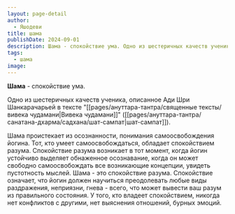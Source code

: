 ```yaml
---
layout: page-detail
author:
  - Яшодеви
title: шама
publishDate: 2024-09-01
description: Шама - спокойствие ума. Одно из шестеричных качеств ученика, описанное Ади шри Шанкарачарьей в тексте "Вивека чудамани" (шат-сампат).
tags:
  - шама
image:
---
```

**Шама** - спокойствие ума. 

Одно из шестеричных качеств ученика, описанное Ади Шри Шанкарачарьей в тексте "[[pages/ануттара-тантра/священные тексты/вивека чудамани|Вивека чудамани]]" ([[pages/ануттара-тантра/санатана-дхарма/садхана/шат-сампат|шат-сампат]]).

Шама проистекает из осознанности, понимания самоосвобождения йогина. Тот, кто умеет самоосвобождаться, обладает спокойствием разума. Спокойствие разума возникает в тот момент, когда йогин устойчиво выделяет обнаженное осознавание, когда он может свободно самоосвобождать все возникающие концепции, увидеть пустотность мыслей. Шама - это спокойствие разума. Спокойствие означает, что йогин должен научиться преодолевать любые виды раздражения, неприязни, гнева - всего, что может вывести ваш разум из правильного состояния. У того, кто владеет спокойствием, никогда нет конфликтов с другими, нет выяснения отношений, бурных эмоций.

